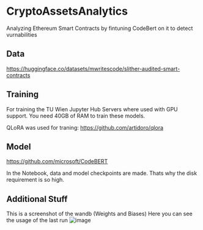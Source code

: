 # CryptoAssetsAnalytics
Analyzing Ethereum Smart Contracts by fintuning CodeBert on it to detect vurnabilities

## Data

https://huggingface.co/datasets/mwritescode/slither-audited-smart-contracts

## Training
For training the TU Wien Jupyter Hub Servers where used with GPU support. You need 40GB of RAM to train these models.

QLoRA was used for traning: https://github.com/artidoro/qlora

## Model

https://github.com/microsoft/CodeBERT


In the Notebook, data and model checkpoints are made. Thats why the disk requirement is so high.

## Additional Stuff

This is a screenshot of the wandb (Weights and Biases)
Here you can see the usage of the last run
![image](https://github.com/DennisToma/CryptoAssetsAnalytics/assets/92679395/0dbb2e2d-89cb-4a99-b420-372158e3d018)
